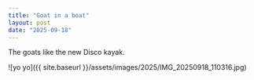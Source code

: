```yaml
---
title: "Goat in a boat"
layout: post
date: "2025-09-18"
---
```


The goats like the new Disco kayak.

![yo yo]({{ site.baseurl }}/assets/images/2025/IMG_20250918_110316.jpg)
